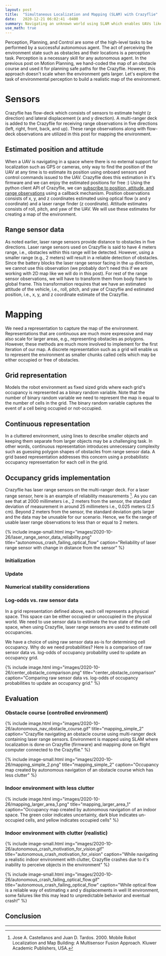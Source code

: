```yaml
---
layout: post
title:  "Simultaneous Localization and Mapping (SLAM) with Crazyflie"
date:   2020-12-21 06:02:41 -0400
summary: Navigating an unknown world using SLAM which enables UAVs like Crazyflie to perform GPS denied navigation.
use_math: true
---
```

Perception, Planning, and Control are some of the high-level tasks to be performed by a successful autonomous agent. The act of perceiving the environment state such as obstacles and their locations is a perception task. Perception is a necessary skill for any autonomous agent. In the previous post on Motion Planning, we hand-coded the map of an obstacle course and used it for planning safe paths for the Crazyflie. However, this approach doesn't scale when the environment gets larger. Let's explore the task of environmental perception to build a realistic map of the environment.

# Sensors
Crazyflie has flow-deck which consists of sensors to estimate height (z direction) and lateral displacement (x and y direction). A multi-ranger deck is added to the Crazyflie for receiving range observations in five directions (left, right, front, back, and up). These range observations along with flow-deck observations are utilized in this post for mapping the environment.

## Estimated position and attitude
When a UAV is navigating in a space where there is no external support for localization such as GPS or cameras, only way to find the position of the UAV at any time is to estimate its position using onboard sensors and control commands issued to the UAV. Crazyflie does this estimation in it's firmware and we can enjoy the estimated positions for free :) Using the python client API of Crazyflie, we can [subscribe to position, attitude, and range observations](https://github.com/pramodatre/crazyflie-multi-ranger-deck-slam/blob/master/mappingAndNavigation/crazy_explorer.py#L331) using a callback mechanism. Position observations consists of x, y, and z coordinates estimated using optical flow (x and y coordinate) and a laser range finder (z coordinate). Attitude estimates consists of roll, pitch, and yaw of the UAV. We will use these estimates for creating a map of the environment.

## Range sensor data
As noted earlier, laser range sensors provide distance to obstacles in five directions. Laser range sensors used on Crazyflie is said to have 4 meters range, i.e., obstacles within this range will be detected. However, using a smaller range (e.g., 2 meters) will result in a reliable detection of obstacles. Since the battery blocks the laser range sensor facing in the `up` direction, we cannot use this observation (we probably don't need this if we are working with 2D map like we will do in this post). For rest of the range sensor observations, we will have to transform them from body frame to global frame. This transformation requires that we have an estimated attitude of the vehicle, i.e., roll, pitch, and yaw of Crazyflie and estimated position, i.e., x, y, and z coordinate estimate of the Crazyflie.

# Mapping
We need a representation to capture the map of the environment. Representations that are continuous are much more expressive and may also scale for larger areas, e.g., representing obstacles as polygons. However, these methods are much more involved to implement for the first iteration of our map. A discrete representation such as a grid will enable us to represent the environment as smaller chunks called cells which may be either occupied or free of obstacles.

## Grid representation
Models the robot environment as fixed sized grids where each grid's occupancy is represented as a binary random variable. Note that the number of binary random variable we need to represent the map is equal to the number of cells in the grid. The binary random variable captures the event of a cell being occupied or not-occupied.

## Continuous representation
In a cluttered environment, using lines to describe smaller objects and keeping them separate from larger objects may be a challenging task. In other words, continuous representation introduces unnecessary complexity such as guessing polygon shapes of obstacles from range sensor data. A grid based representation addresses this concern using a probabilistic occupancy representation for each cell in the grid.

## Occupancy grids implementation
Crazyflie has laser range sensors on the multi-ranger deck. For a laser range sensor, here is an example of reliability measurements [^1]. As you can see that at 2000 millimeters i.e., 2 meters from the sensor, the standard deviation of measurement in around 25 millimeters i.e., 0.025 meters (2.5 cm). Beyond 2 meters from the sensor, the standard deviation gets larger and the data may be unusable for our scenario. Hence, we fix the range of usable laser range observations to less than or equal to 2 meters.

{% include image-small.html img="images/2020-10-26/laser_range_senor_data_reliability.png" title="autonomous_crash_failing_optical_flow" caption="Reliability of laser range sensor with change in distance from the sensor" %}

### Initialization

### Update

### Numerical stability considerations

### Log-odds vs. raw sensor data
In a grid representation defined above, each cell represents a physical space. This space can be either occupied or unoccupied in the physical world. We need to use sensor data to estimate the true state of the cell space, when using Crazyflie, laser range sensors are used to estimate cell occupancies.

We have a choice of using raw sensor data as-is for determining cell occupancy. Why do we need probabilities? Here is a comparison of raw sensor data vs. log-odds of occupancy probability used to update an occupancy grid.

{% include image.html img="images/2020-10-26/center_obstacle_comparison.png" title="center_obstacle_comparison" caption="Comparing raw sensor data vs. log-odds of occupancy probabilities to update an occupancy grid." %}

## Evaluation

### Obstacle course (controlled environment)
{% include image.html img="images/2020-10-26/autonomous_nav_obstacle_course.gif" title="mapping_simple_2" caption="Crazyflie navigating an obstacle course using multi-ranger deck containing laser range sensors. Environment is mapped using SLAM where localization is done on Crazyflie (firmware) and mapping done on flight computer connected to the Crazyflie." %}

{% include image-small.html img="images/2020-10-26/mapping_simple_2.png" title="mapping_simple_2" caption="Occupancy map created by autonomous navigation of an obstacle course which has less clutter" %}
### Indoor environment with less clutter
{% include image.html img="images/2020-10-26/mapping_larger_area_1.png" title="mapping_larger_area_1" caption="Occupancy map created by autonomous navigation of an indoor space. The green color indicates uncertainty, dark blue indicates un-occupied cells, and yellow indicates occupied cells" %}


### Indoor environment with clutter (realistic)
{% include image-small.html img="images/2020-10-26/autonomous_crash_motivation_for_vision.gif" title="autonomous_crash_motivation_for_vision" caption="While navigating a realistic indoor environment with clutter, Crazyflie crashes due to it's inability to perceive objects in the environment" %}

{% include image-small.html img="images/2020-10-26/autonomous_crash_failing_optical_flow.gif" title="autonomous_crash_failing_optical_flow" caption="While optical flow is a reliable way of estimating x and y displacements in well lit environment, some failures like this may lead to unpredictable behavior and eventual crash!" %}

## Conclusion


---
[^1]: Jose A. Castellanos and Juan D. Tardos. 2000. Mobile Robot Localization and Map Building: A Multisensor Fusion Approach. Kluwer Academic Publishers, USA.